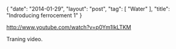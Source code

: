 {
   "date": "2014-01-29",
   "layout": "post",
   "tag": [
      "Water"
   ],
   "title": "Indroducing ferrocement 1"
}

http://www.youtube.com/watch?v=p0Ym1IkLTKM

Traning video.